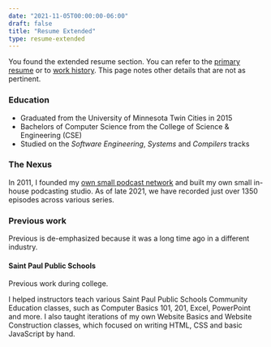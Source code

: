 ```yaml
---
date: "2021-11-05T00:00:00-06:00"
draft: false
title: "Resume Extended"
type: resume-extended
---
```


You found the extended resume section. You can refer to the [primary resume](/resume) or to [work history](/history). This page notes other details that are not as pertinent.

### Education

* Graduated from the University of Minnesota Twin Cities in 2015
* Bachelors of Computer Science from the College of Science & Engineering (CSE)
* Studied on the _Software Engineering_, _Systems_ and _Compilers_ tracks

### The Nexus

In 2011, I founded my [own small podcast network](http://thenexus.tv) and built my own small in-house podcasting studio. As of late 2021, we have recorded just over 1350 episodes across various series.

### Previous work

Previous is de-emphasized because it was a long time ago in a different industry.

#### Saint Paul Public Schools

Previous work during college.

I helped instructors teach various Saint Paul Public Schools Community Education classes, such as Computer Basics 101, 201, Excel, PowerPoint and more. I also taught iterations of my own Website Basics and Website Construction classes, which focused on writing HTML, CSS and basic JavaScript by hand.